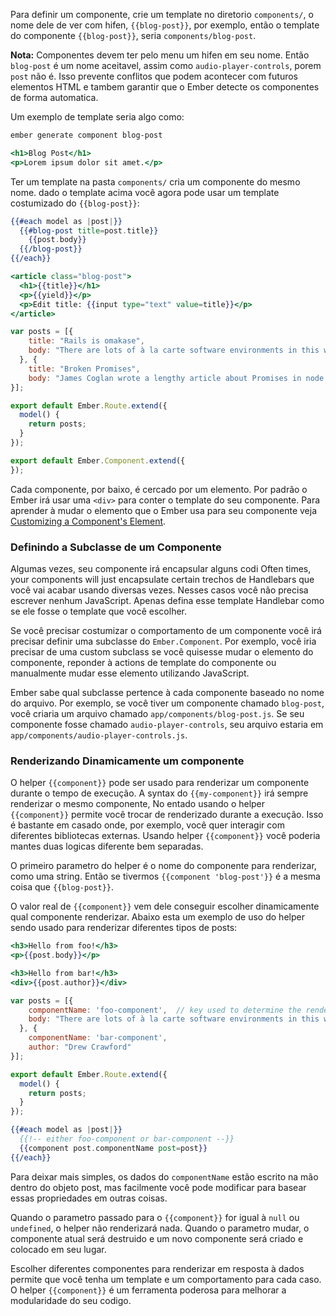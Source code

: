 Para definir um componente, crie um template no diretorio `components/`,
o nome dele de ver com hifen, `{{blog-post}}`, por exemplo, então o template do
componente `{{blog-post}}`, seria `components/blog-post`.


**Nota:** Componentes devem ter pelo menu um hifen em seu nome. 
Então `blog-post` é um nome aceitavel, assim como `audio-player-controls`, 
porem `post` não é. Isso prevente conflitos que podem acontecer com futuros elementos HTML
e tambem garantir que o Ember detecte os componentes de forma automatica.

Um exemplo de template seria algo como:

```bash
ember generate component blog-post
```

```app/templates/components/blog-post.hbs
<h1>Blog Post</h1>
<p>Lorem ipsum dolor sit amet.</p>
```

Ter um template na pasta `components/` cria um componente do mesmo nome. 
dado o template acima você agora pode usar um template costumizado do `{{blog-post}}`:

```app/templates/index.hbs
{{#each model as |post|}}
  {{#blog-post title=post.title}}
    {{post.body}}
  {{/blog-post}}
{{/each}}
```

```app/templates/components/blog-post.hbs
<article class="blog-post">
  <h1>{{title}}</h1>
  <p>{{yield}}</p>
  <p>Edit title: {{input type="text" value=title}}</p>
</article>
```

```app/routes/index.js
var posts = [{
    title: "Rails is omakase",
    body: "There are lots of à la carte software environments in this world."
  }, {
    title: "Broken Promises",
    body: "James Coglan wrote a lengthy article about Promises in node.js."
}];

export default Ember.Route.extend({
  model() {
    return posts;
  }
});
```

```app/components/blog-post.js
export default Ember.Component.extend({
});
```

Cada componente, por baixo, é cercado por um elemento. Por padrão 
o Ember irá usar uma `<div>` para conter o template do seu componente.
Para aprender à mudar o elemento que o Ember usa para seu componente veja
[Customizing a Component's
Element](../customizing-a-components-element).


### Definindo a Subclasse de um Componente

Algumas vezes, seu componente irá encapsular alguns codi
Often times, your components will just encapsulate certain trechos de Handlebars
que você vai acabar usando diversas vezes. Nesses casos você não precisa escrever nenhum 
JavaScript. Apenas defina esse template Handlebar como se ele fosse o template que você 
escolher.

Se você precisar costumizar o comportamento de um componente você irá 
precisar definir uma subclasse do `Ember.Component`. Por exemplo, você
iria precisar de uma custom subclass se você quisesse mudar o elemento do componente,
reponder à actions de template do componente ou manualmente mudar esse elemento
utilizando JavaScript.

Ember sabe qual subclasse pertence à cada componente baseado no nome do arquivo. 
Por exemplo, se você tiver um componente chamado `blog-post`, você criaria um
arquivo chamado `app/components/blog-post.js`. Se seu componente fosse chamado
`audio-player-controls`, seu arquivo estaria em `app/components/audio-player-controls.js`.

### Renderizando Dinamicamente um componente

O helper `{{component}}` pode ser usado para renderizar um componente durante o tempo de execução. 
A syntax do `{{my-component}}` irá sempre renderizar o mesmo componente,
No entado usando o helper `{{component}}` permite você trocar de renderizado durante a execução. 
Isso é bastante em casado onde, por exemplo, você quer interagir com diferentes bibliotecas externas.
Usando helper `{{component}}` você poderia mantes duas logicas diferente bem separadas.

O primeiro parametro do helper é o nome do componente para renderizar, como uma string. Então se tivermos
`{{component 'blog-post'}}` é a mesma coisa que `{{blog-post}}`.

O valor real de `{{component}}` vem dele conseguir escolher 
dinamicamente qual componente renderizar. Abaixo esta um exemplo de uso do helper 
sendo usado para renderizar diferentes tipos de posts:

```app/templates/components/foo-component.hbs
<h3>Hello from foo!</h3>
<p>{{post.body}}</p>
```

```app/templates/components/bar-component.hbs
<h3>Hello from bar!</h3>
<div>{{post.author}}</div>
```

```app/routes/index.js
var posts = [{
    componentName: 'foo-component',  // key used to determine the rendered component
    body: "There are lots of à la carte software environments in this world."
  }, {
    componentName: 'bar-component',
    author: "Drew Crawford"
}];

export default Ember.Route.extend({
  model() {
    return posts;
  }
});
```

```app/templates/index.hbs
{{#each model as |post|}}
  {{!-- either foo-component or bar-component --}}
  {{component post.componentName post=post}}
{{/each}}
```

Para deixar mais simples, os dados do `componentName` estão escrito na mão dentro do objeto post,
mas facilmente você pode modificar para basear essas propriedades em outras coisas.

Quando o parametro passado para o `{{component}}` for igual à `null` ou `undefined`,
o helper não renderizará nada. Quando o parametro mudar, o componente atual será destruido e um novo componente será
criado e colocado em seu lugar.

Escolher diferentes componentes para renderizar em resposta à dados permite que você 
tenha um template e um comportamento para cada caso. O helper `{{component}}` é 
um ferramenta poderosa para melhorar a modularidade do seu codigo.